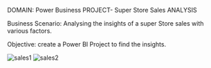 DOMAIN: Power Business PROJECT- Super Store Sales ANALYSIS

Business Scenario: 
Analysing the insights of a super Store sales with various factors.

Objective: create a Power BI Project to find the insights.

![sales1](https://github.com/sharmameenal1507/Super-Store-Sales/assets/145093790/671d6ba4-09b4-4fa8-b8c7-348ca578e014)
![sales2](https://github.com/sharmameenal1507/Super-Store-Sales/assets/145093790/e7caa238-5bc1-4974-9ee4-f2c18a106af3)
